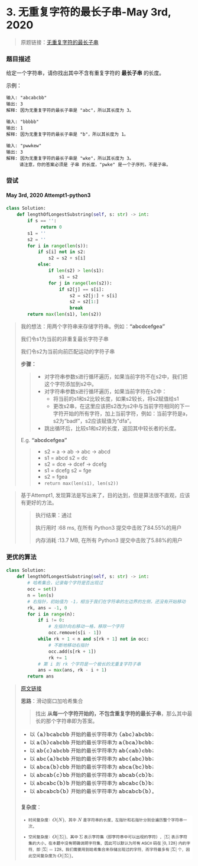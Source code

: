 # 3. 无重复字符的最长子串-May 3rd, 2020

> 原题链接：[无重复字符的最长子串](https://leetcode-cn.com/problems/longest-substring-without-repeating-characters)

### 题目描述

给定一个字符串，请你找出其中不含有重复字符的 **最长子串** 的长度。

示例：

```
输入: "abcabcbb"
输出: 3 
解释: 因为无重复字符的最长子串是 "abc"，所以其长度为 3。
```

```
输入: "bbbbb"
输出: 1
解释: 因为无重复字符的最长子串是 "b"，所以其长度为 1。
```

```
输入: "pwwkew"
输出: 3
解释: 因为无重复字符的最长子串是 "wke"，所以其长度为 3。
     请注意，你的答案必须是 子串 的长度，"pwke" 是一个子序列，不是子串。
```

### 尝试

#### May 3rd, 2020 Attempt1-python3

```python
class Solution:
    def lengthOfLongestSubstring(self, s: str) -> int:
        if s == '':
             return 0
        s1 = ''
        s2 = ''
        for i in range(len(s)):
            if s[i] not in s2:
                s2 = s2 + s[i]
            else:
                if len(s2) > len(s1): 
                    s1 = s2
                for j in range(len(s2)):
                    if s2[j] == s[i]:
                        s2 = s2[j:] + s[i]
                        s2 = s2[1:]
                        break
        return max(len(s1), len(s2))
```

> 我的想法：用两个字符串来存储字符串。例如：**“abcdcefgea”**
>
> 我们令s1为当前的非重复最长字符子串
>
> 我们令s2为当前向前匹配运动的字符子串
>
> **步骤：**
>
> > + 对字符串参数s进行循环遍历，如果当前字符不在s2中，我们把这个字符添加到s2中。
> > + 对字符串参数s进行循环遍历，如果当前字符在s2中：
> >     + 将当前的s1和s2比较长度，如果s2较长，将s2赋值给s1
> >     + 更改s2串，在这里应该把s2改为s2中与当前字符相同的下一字符开始的所有字符，加上当前字符，例如：当前字符是a，s2为“badf”，s2应该赋值为“dfa”。
> > + 跳出循环后，比较s1和s2的长度，返回其中较长者的长度。
>
> E.g. **“abcdcefgea”**
>
> > + s2 = a -> ab -> abc -> abcd
> > + s1 = abcd s2 = dc
> > + s2 = dce -> dcef -> dcefg 
> > + s1 = dcefg s2 = fge 
> > + s2 = fgea
> > + `return max(len(s1), len(s2))`

>基于Attempt1, 发现算法是写出来了，目的达到，但是算法很不直观，应该有更好的方法。
>
>> 执行结果：通过
>>
>> 执行用时 :68 ms, 在所有 Python3 提交中击败了84.55%的用户
>>
>> 内存消耗 :13.7 MB, 在所有 Python3 提交中击败了5.88%的用户

### 更优的算法

```python
class Solution:
    def lengthOfLongestSubstring(self, s: str) -> int:
        # 哈希集合，记录每个字符是否出现过
        occ = set()
        n = len(s)
        # 右指针，初始值为 -1，相当于我们在字符串的左边界的左侧，还没有开始移动
        rk, ans = -1, 0
        for i in range(n):
            if i != 0:
                # 左指针向右移动一格，移除一个字符
                occ.remove(s[i - 1])
            while rk + 1 < n and s[rk + 1] not in occ:
                # 不断地移动右指针
                occ.add(s[rk + 1])
                rk += 1
            # 第 i 到 rk 个字符是一个极长的无重复字符子串
            ans = max(ans, rk - i + 1)
        return ans
```

> [原文链接](https://leetcode-cn.com/problems/longest-substring-without-repeating-characters/solution/wu-zhong-fu-zi-fu-de-zui-chang-zi-chuan-by-leetc-2/)
>
> **思路**：滑动窗口加哈希集合
>
> > 找出 **从每一个字符开始的，不包含重复字符的最长子串**，那么其中最长的那个字符串即为答案。
>
> <img src="../image/img3-1.png" alt="img3_1" style="zoom:50%;" />
>
> **复杂度**：
>
> ![img3-2](../image/img3-2.png)
